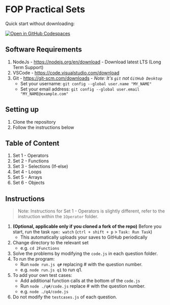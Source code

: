 # FOP Practical Sets

Quick start without downloading:

[![Open in GitHub Codespaces](https://github.com/codespaces/badge.svg)](https://codespaces.new/SP-DIT/ST0523-FOP-practicals)

## Software Requirements

1. NodeJs - https://nodejs.org/en/download - Download latest LTS (Long Term Support)
2. VSCode - https://code.visualstudio.com/download
3. Git - https://git-scm.com/downloads - _Note: It's `git` not `GitHub Desktop`_
    - Set your username: `git config --global user.name "MY_NAME"`
    - Set your email address: `git config --global user.email "MY_NAME@example.com"`

## Setting up

1. Clone the repository
2. Follow the instructions below

## Table of Content

1. Set 1 - Operators
2. Set 2 - Functions
3. Set 3 - Selections (If-else)
4. Set 4 - Loops
5. Set 5 - Arrays
6. Set 6 - Objects

## Instructions

> Note: Instructions for Set 1 - Operators is slightly different, refer to the instruction within the `1Operator` folder.

1. **(Optional, applicable only if you cloned a fork of the repo)** Before you start, run the task `npm: watch` (`ctrl + shift + p` > `Task: Run Task`)
    - This automatically uploads your saves to GitHub periodically
2. Change directory to the relevant set
    - e.g. `cd 2Functions`
3. Solve the problems by modifying the `code.js` in each question folder.
4. To run the program:
    - Run `node run.js q#` replacing # with the question number.
    - e.g. `node run.js q1` to run q1.
5. To add your own test cases:
    - Add additional function calls at the bottom of the `code.js`
    - Run `node ./q#/code.js` replace # with the question number.
    - e.g. `node ./q4/code.js`
6. Do not modify the `testcases.js` of each question.
